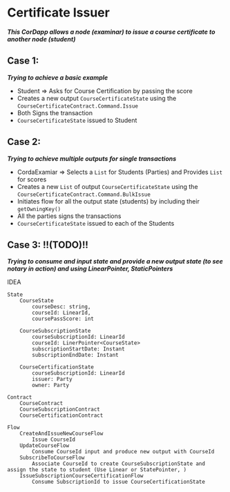 # Certificate Issuer

***This CorDapp allows a node (examinar) to issue a course certificate to another node (student)***

## Case 1:

***Trying to achieve a basic example*** 

* Student => Asks for Course Certification by passing the score
* Creates a new output `CourseCertificateState` using the `CourseCertificateContract.Command.Issue`
* Both Signs the transaction
* `CourseCertificateState` issued to Student

## Case 2:

***Trying to achieve multiple outputs for single transactions*** 

* CordaExamiar => Selects a `List` for Students (Parties) and Provides `List` for scores
* Creates a new `List` of output `CourseCertificateState` using the `CourseCertificateContract.Command.BulkIssue`
* Initiates flow for all the output state (students) by including their `getOwningKey()`
* All the parties signs the transactions
* `CourseCertificateState` issued to each of the Students

## Case 3: **!!(TODO)!!**

***Trying to consume and input state and provide a new output state (to see notary in action) and using LinearPointer, StaticPointers***

IDEA
```
State
	CourseState
		courseDesc: string,
		courseId: LinearId,
		coursePassScore: int
		
	CourseSubscriptionState
		courseSubscriptionId: LinearId
		courseId: LinerPointer<CourseState>
		subscriptionStartDate: Instant
		subscriptionEndDate: Instant
		
	CourseCertificationState
		courseSubscriptionId: LinearId
		issuer: Party
		owner: Party
	
Contract
	CourseContract
	CourseSubscriptionContract
	CourseCertificationContract
	
Flow
	CreateAndIssueNewCourseFlow
		Issue CourseId
	UpdateCourseFlow
		Consume CourseId input and produce new output with CourseId
	SubscribeToCourseFlow
		Associate CourseId to create CourseSubscriptionState and assign the state to student (Use Linear or StatePointer, )
	IssueSubscriptionCourseCertificationFlow
		Consume SubscriptionId to issue CourseCertificationState
```
